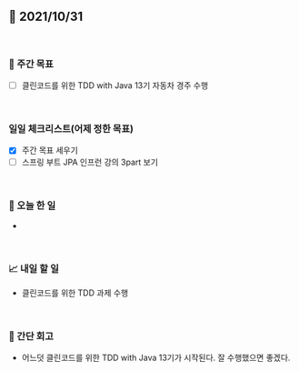 ## 📅 2021/10/31

<br/>

### 🏹 주간 목표

- [ ] 클린코드를 위한 TDD with Java 13기 자동차 경주 수행

<br/>

### 일일 체크리스트(어제 정한 목표)

- [x] 주간 목표 세우기
- [ ] 스프링 부트 JPA 인프런 강의 3part 보기

<br/>

### 💯 오늘 한 일

- 

<br/>

### 📈 내일 할 일

- 클린코드를 위한 TDD 과제 수행

<br/>

### 🧐 간단 회고

- 어느덧 클린코드를 위한 TDD with Java 13기가 시작된다. 잘 수행했으면 좋겠다.

